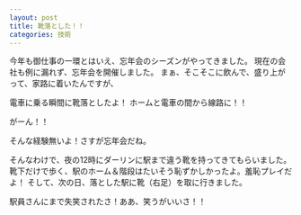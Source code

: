 ```yaml
---
layout: post
title: 靴落とした！！
categories: 技術
---
```


今年も御仕事の一環とはいえ、忘年会のシーズンがやってきました。
現在の会社も例に漏れず、忘年会を開催しました。
まぁ、そこそこに飲んで、盛り上がって、家路に着いたんですが、

電車に乗る瞬間に靴落としたよ！
ホームと電車の間から線路に！！

がーん！！

そんな経験無いよ！さすが忘年会だね。

そんなわけで、夜の12時にダーリンに駅まで違う靴を持ってきてもらいました。
靴下だけで歩く、駅のホーム＆階段はたいそう恥ずかしかったよ。羞恥プレイだよ！
そして、次の日、落とした駅に靴（右足）を取に行きました。

駅員さんにまで失笑されたさ！ああ、笑うがいいさ！！
